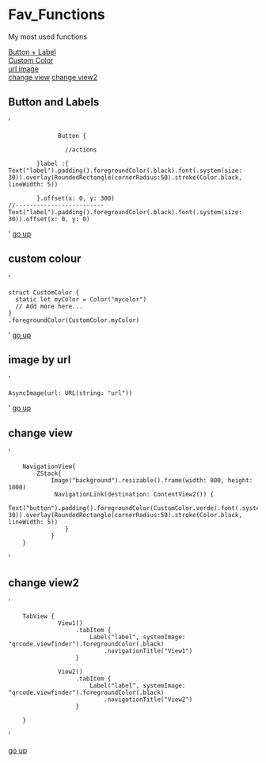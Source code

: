 # Fav_Functions
My most used functions 

[Button + Label](#Button-and-labels)  
[Custom Color](#custom-colour)  
[url image](#image-by-url)  
[change view](#change-view) 
[change view2](#change-view2)  

## Button and Labels

'
                  
                  Button {
                    
                    //actions
                                         
            }label :{
    Text("label").padding().foregroundColor(.black).font(.system(size: 30)).overlay(RoundedRectangle(cornerRadius:50).stroke(Color.black,   lineWidth: 5))  
                
            }.offset(x: 0, y: 300)
    //-------------------------
    Text("label").padding().foregroundColor(.black).font(.system(size: 30)).offset(x: 0, y: 0)

'
[go up](#Fav_Functions)  

## custom colour

'

    struct CustomColor {
      static let myColor = Color("mycolor")
      // Add more here...
    }
    .foregroundColor(CustomColor.myColor)
   
'
[go up](#Fav_Functions)  

## image by url

'

    AsyncImage(url: URL(string: "url"))

'
[go up](#Fav_Functions)  

## change view

'

        NavigationView{
            ZStack{
                Image("background").resizable().frame(width: 800, height: 1000)
                 NavigationLink(destination: ContentView2()) {
                   Text("button").padding().foregroundColor(CustomColor.verde).font(.system(size: 30)).overlay(RoundedRectangle(cornerRadius:50).stroke(Color.black, lineWidth: 5))              
                    }  
                } 
        }

'

## change view2

'

        TabView {
                  View1()
                       .tabItem {
                           Label("label", systemImage: "qrcode.viewfinder").foregroundColor(.black)
                               .navigationTitle("View1")
                       }

                  View2()
                       .tabItem {
                           Label("label", systemImage: "qrcode.viewfinder").foregroundColor(.black)
                               .navigationTitle("View2")
                       }

        }
        
'

[go up](#Fav_Functions)  
